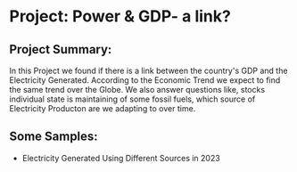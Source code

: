 # Project: Power & GDP- a link?

## Project Summary:
In this Project we found if there is a link between the country's GDP and the Electricity Generated. According to the Economic Trend we expect to find the same trend over the Globe. We also answer questions like, stocks individual state is maintaining of some fossil fuels, which source of Electricity Producton are we adapting to over time.

## Some Samples:
* Electricity Generated Using Different Sources in 2023